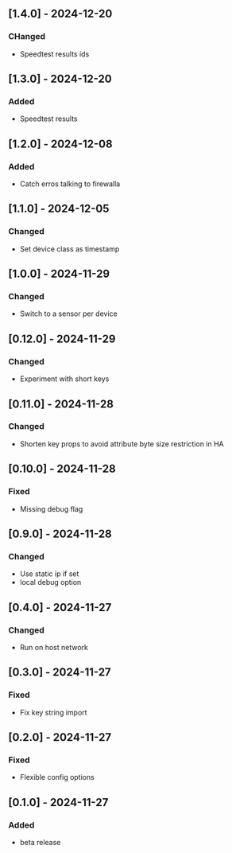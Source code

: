 ## [1.4.0] - 2024-12-20

### CHanged

- Speedtest results ids

## [1.3.0] - 2024-12-20

### Added

- Speedtest results

## [1.2.0] - 2024-12-08

### Added

- Catch erros talking to firewalla

## [1.1.0] - 2024-12-05

### Changed

- Set device class as timestamp

## [1.0.0] - 2024-11-29

### Changed

- Switch to a sensor per device

## [0.12.0] - 2024-11-29

### Changed

- Experiment with short keys

## [0.11.0] - 2024-11-28

### Changed

- Shorten key props to avoid attribute byte size restriction in HA

## [0.10.0] - 2024-11-28

### Fixed

- Missing debug flag

## [0.9.0] - 2024-11-28

### Changed

- Use static ip if set
- local debug option

## [0.4.0] - 2024-11-27

### Changed

- Run on host network

## [0.3.0] - 2024-11-27

### Fixed

- Fix key string import

## [0.2.0] - 2024-11-27

### Fixed

- Flexible config options

## [0.1.0] - 2024-11-27

### Added

- beta release
